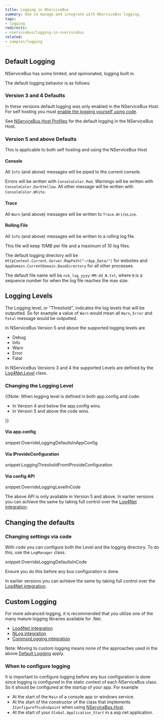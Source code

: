 ```yaml
---
title: Logging in NServiceBus
summary: How to manage and integrate with NServiceBus logging.
tags:
- Logging
redirects:
- nservicebus/logging-in-nservicebus
related:
- samples/logging
---
```



## Default Logging

NServiceBus has some limited, and opinionated, logging built in.

The default logging behavior is as follows:


### Version 3 and 4 Defaults

In these versions default logging was only enabled in the NServiceBus Host. For self hosting you must [enable the logging yourself using code](log4net.md).

See [NServiceBus Host Profiles](/nservicebus/hosting/nservicebus-host/profiles.md) for the default logging in the NServiceBus Host.


### Version 5 and above Defaults

This is applicable to both self hosting and using the NServiceBus Host


#### Console

All `Info` (and above) messages will be piped to the current console.

Errors will be written with `ConsoleColor.Red`. Warnings will be written with `ConsoleColor.DarkYellow`. All other message will be written with `ConsoleColor.White`.


#### Trace

All `Warn` (and above) messages will be written to `Trace.WriteLine`.


#### Rolling File

All `Info` (and above) messages will be written to a rolling log file.

This file will keep 10MB per file and a maximum of 10 log files.

The default logging directory will be `HttpContext.Current.Server.MapPath("~/App_Data/")` for websites and `AppDomain.CurrentDomain.BaseDirectory` for all other processes.

The default file name will be `nsb_log_yyyy-MM-dd_N.txt`, where `N` is a sequence number for when the log file reaches the max size.


## Logging Levels

The Logging level, or "Threshold", indicates the log levels that will be outputted. So for example a value of `Warn` would mean all `Warn`, `Error` and `Fatal` message would be outputted.

In NServiceBus Version 5 and above the supported logging levels are

 * Debug
 * Info
 * Warn
 * Error
 * Fatal

In NServiceBus Versions 3 and 4 the supported Levels are defined by the [Log4Net.Level](https://logging.apache.org/log4net/release/sdk/index.html) class.


### Changing the Logging Level

{{Note: When logging level is defined in both app.config and code:

 * In Version 4 and below the app.config wins.
 * In Version 5 and above the code wins.

}}


#### Via app.config

snippet:OverrideLoggingDefaultsInAppConfig


#### Via IProvideConfiguration

snippet:LoggingThresholdFromIProvideConfiguration


#### Via config API

snippet:OverrideLoggingLevelInCode

The above API is only available in Version 5 and above. In earlier versions you can achieve the same by taking full control over the [Log4Net integration](log4net.md).


## Changing the defaults


### Changing settings via code

With code you can configure both the Level and the logging directory. To do this, use the `LogManager` class.

snippet:OverrideLoggingDefaultsInCode

Ensure you do this before any bus configuration is done.

In earlier versions you can achieve the same by taking full control over the [Log4Net integration](log4net.md).


## Custom Logging

For more advanced logging, it is recommended that you utilize one of the many mature logging libraries available for .Net.

 * [Log4Net integration](log4net.md)
 * [NLog integration](nlog.md)
 * [CommonLogging integration](common-logging.md)

Note: Moving to custom logging means none of the approaches used in the above [Default Logging](#default-logging) apply.


### When to configure logging

It is important to configure logging before any bus configuration is done since logging is configured in the static context of each NServiceBus class. So it should be configured at the startup of your app. For example

 * At the start of the `Main` of a console app or windows service.
 * At the start of the constructor of the class that implements `IConfigureThisEndpoint` when using [NServiceBus.Host](/nservicebus/hosting/nservicebus-host/).
 * At the start of your `Global.Application_Start` in a asp.net application.
